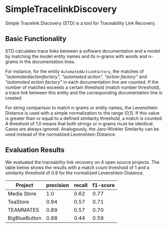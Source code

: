 # SimpleTracelinkDiscovery
Simple Tracelink Discovery (STD) is a tool for Traceability Link Recovery.

## Basic Functionality
STD calculates trace links between a software documentation and a model by matching the model entity names and its n-grams with words and n-grams in the documentation lines. 

For instance, for the entity ``AutomatedActionFactory``, the matches of  *"automatedactionfactory", "automated action", "action factory" and "automated action factory"* in each documentation line are counted. If the number of matches exceeds a certain threshold (match number threshold), a trace link between this entity and the corresponding documentation line is created. 

For string comparison to match n-grams or entity names, the Levenshtein Distance is used with a simple normalization to the range [0,1]. 
If this value is greater than or equal to a defined similarity threshold, a match is counted. A threshold of 1.0 means that both strings or n-grams must be identical. Cases are always ignored. 
Analogously, the Jaro-Winkler Similarity can be used instead of the normalized Levenshtein Distance. 

## Evaluation Results
We evaluated the traceability link recovery on 4 open source projects. 
The table below shows the results with a match count threshold of 1 and a similarity threshold of 0.9 for the normalized Levenshtein Distance. 

| Project | precision | recall | f1-score |
| - | - | - | - |
| Media Store | 1.0 | 0.62 | 0.77 |
| TeaStore | 0.94 | 0.57 | 0.71 |
| TEAMMATES | 0.89 | 0.57 | 0.70 |
| BigBlueButton | 0.88 | 0.44 | 0.59 |